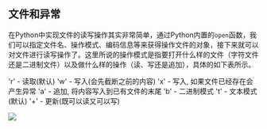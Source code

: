 ## 文件和异常

在Python中实现文件的读写操作其实非常简单，通过Python内置的`open`函数，我们可以指定文件名、操作模式、编码信息等来获得操作文件的对象，接下来就可以对文件进行读写操作了。这里所说的操作模式是指要打开什么样的文件（字符文件还是二进制文件）以及做什么样的操作（读、写还是追加），具体的如下表所示。

'r' - 读取(默认)
'w' - 写入(会先截断之前的内容)
'x' - 写入, 如果文件已经存在会产生异常
'a' - 追加, 将内容写入到已有文件的末尾
'b' - 二进制模式
't' - 文本模式(默认)
'+' - 更新(既可以读又可以写)

![](https://github.com/jackfrued/Python-100-Days/raw/master/Day01-15/res/file-open-mode.png)


